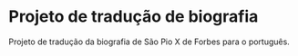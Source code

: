 # Projeto de tradução de biografia
Projeto de tradução da biografia de São Pio X de Forbes para o português.
